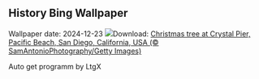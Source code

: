 ## History Bing Wallpaper
Wallpaper date: 2024-12-23
![](https://www.bing.com/th?id=OHR.CrystalPier_EN-GB6658264823_UHD.jpg&w=1000)Download: [Christmas tree at Crystal Pier, Pacific Beach, San Diego, California, USA (© SamAntonioPhotography/Getty Images)](https://www.bing.com/th?id=OHR.CrystalPier_EN-GB6658264823_UHD.jpg)

Auto get programm by LtgX

